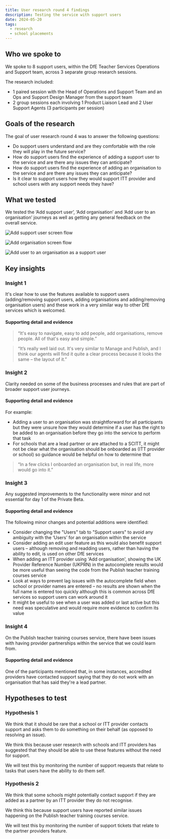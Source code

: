 ```yaml
---
title: User research round 4 findings
description: Testing the service with support users
date: 2024-05-20
tags:
  - research
  - school placements
---
```

## Who we spoke to

We spoke to 8 support users, within the DfE Teacher Services Operations and Support team, across 3 separate group research sessions.

The research included:

- 1 paired session with the Head of Operations and Support Team and an Ops and Support Design Manager from the support team
- 2 group sessions each involving 1 Product Liaison Lead and 2 User Support Agents (3 participants per session)

## Goals of the research

The goal of user research round 4 was to answer the following questions:

- Do support users understand and are they comfortable with the role they will play in the future service?
- How do support users find the experience of adding a support user to the service and are there any issues they can anticipate?
- How do support users find the experience of adding an organisation to the service and are there any issues they can anticipate?
- Is it clear to support users how they would support ITT provider and school users with any support needs they have?

## What we tested

We tested the ‘Add support user’, ‘Add organisation’ and ‘Add user to an organisation’ journeys as well as getting any general feedback on the overall service.

![Add support user screen flow](support-add-user--flow.png "Add support user screen flow")

![Add organisation screen flow](support-add-organisation--flow.png "Add organisation screen flow")

![Add user to an organisation as a support user](support-add-organisation-user--flow.png "Add user to an organisation as a support user")

## Key insights

### Insight 1

It's clear how to use the features available to support users (adding/removing support users, adding organisations and adding/removing organisation users) and these work in a very similar way to other DfE services which is welcomed.

#### Supporting detail and evidence

> “It's easy to navigate, easy to add people, add organisations, remove people. All of that's easy and simple.”

> “It’s really well laid out. It's very similar to Manage and Publish, and I think our agents will find it quite a clear process because it looks the same – the layout of it.”

### Insight 2

Clarity needed on some of the business processes and rules that are part of broader support user journeys.

#### Supporting detail and evidence

For example:

- Adding a user to an organisation was straightforward for all participants but they were unsure how they would determine if a user has the right to be added to an organisation before they go into the service to perform that task
- For schools that are a lead partner or are attached to a SCITT, it might not be clear what the organisation should be onboarded as (ITT provider or school) so guidance would be helpful on how to determine that

> “In a few clicks I onboarded an organisation but, in real life, more would go into it.”

### Insight 3

Any suggested improvements to the functionality were minor and not essential for day 1 of the Private Beta.

#### Supporting detail and evidence

The following minor changes and potential additions were identified:

- Consider changing the "Users" tab to "Support users" to avoid any ambiguity with the ‘Users’ for an organisation within the service
- Consider adding an edit user feature as this would also benefit support users – although removing and readding users, rather than having the ability to edit, is used on other DfE services
- When adding an ITT provider using 'Add organisation', showing the UK Provider Reference Number (UKPRN) in the autocomplete results would be more useful than seeing the code from the Publish teacher training courses service
- Look at ways to prevent lag issues with the autocomplete field when school or provider names are entered – no results are shown when the full name is entered too quickly although this is common across DfE services so support users can work around it
- It might be useful to see when a user was added or last active but this need was speculative and would require more evidence to confirm its value

### Insight 4

On the Publish teacher training courses service, there have been issues with having provider partnerships within the service that we could learn from.

#### Supporting detail and evidence

One of the participants mentioned that, in some instances, accredited providers have contacted support saying that they do not work with an organisation that has said they're a lead partner.

## Hypotheses to test

### Hypothesis 1

We think that it should be rare that a school or ITT provider contacts support and asks them to do something on their behalf (as opposed to resolving an issue).

We think this because user research with schools and ITT providers has suggested that they should be able to use these features without the need for support.

We will test this by monitoring the number of support requests that relate to tasks that users have the ability to do them self.

### Hypothesis 2

We think that some schools might potentially contact support if they are added as a partner by an ITT provider they do not recognise.

We think this because support users have reported similar issues happening on the Publish teacher training courses service.

We will test this by monitoring the number of support tickets that relate to the partner providers feature.
